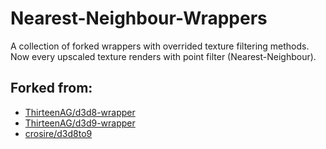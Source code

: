 # Nearest-Neighbour-Wrappers
 
A collection of forked wrappers with overrided texture filtering methods.  
Now every upscaled texture renders with point filter (Nearest-Neighbour).

## Forked from:
- [ThirteenAG/d3d8-wrapper](https://github.com/ThirteenAG/d3d8-wrapper)
- [ThirteenAG/d3d9-wrapper](https://github.com/ThirteenAG/d3d9-wrapper)
- [crosire/d3d8to9](https://github.com/crosire/d3d8to9)

